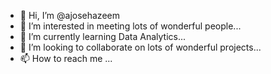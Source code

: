 - 👋 Hi, I’m @ajosehazeem
- 👀 I’m interested in meeting lots of wonderful people...
- 🌱 I’m currently learning Data Analytics...
- 💞️ I’m looking to collaborate on lots of wonderful projects...
- 📫 How to reach me ...

<!---
ajosehazeem/ajosehazeem is a ✨ special ✨ repository because its `README.md` (this file) appears on your GitHub profile.
You can click the Preview link to take a look at your changes.
--->
